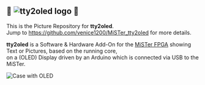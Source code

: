 ## 👾 ![tty2oled logo](https://github.com/venice1200/MiSTer_tty2oled/blob/main/Pictures/tty2oled_logo_120x46_blue_black.png?raw=true) 👾  
  
This is the Picture Repository for **tty2oled**.  
Jump to https://github.com/venice1200/MiSTer_tty2oled for more details.  
  
**tty2oled** is a Software & Hardware Add-On for the [MiSTer FPGA](https://github.com/MiSTer-devel) showing Text or Pictures, based on the running core,  
on a (OLED) Display driven by an Arduino which is connected via USB to the MiSTer.  
  
![Case with OLED](https://github.com/venice1200/MiSTer_tty2oled/blob/main/Pictures/tty2oled_video.gif?raw=true)  
